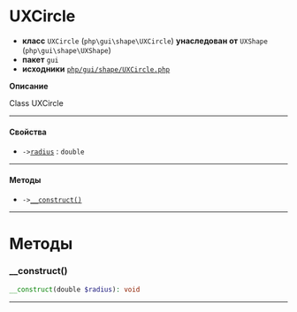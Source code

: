 # UXCircle

- **класс** `UXCircle` (`php\gui\shape\UXCircle`) **унаследован от** `UXShape` (`php\gui\shape\UXShape`)
- **пакет** `gui`
- **исходники** [`php/gui/shape/UXCircle.php`](./src/main/resources/JPHP-INF/sdk/php/gui/shape/UXCircle.php)

**Описание**

Class UXCircle

---

#### Свойства

- `->`[`radius`](#prop-radius) : `double`

---

#### Методы

- `->`[`__construct()`](#method-__construct)

---
# Методы

<a name="method-__construct"></a>

### __construct()
```php
__construct(double $radius): void
```

---

